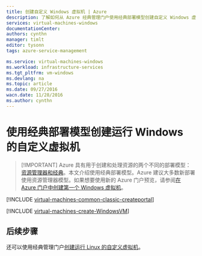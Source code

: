 ```yaml
---
title: 创建自定义 Windows 虚拟机 | Azure
description: 了解如何从 Azure 经典管理门户使用经典部署模型创建自定义 Windows 虚拟机。
services: virtual-machines-windows
documentationCenter: 
authors: cynthn
manager: timlt
editor: tysonn
tags: azure-service-management

ms.service: virtual-machines-windows
ms.workload: infrastructure-services
ms.tgt_pltfrm: vm-windows
ms.devlang: na
ms.topic: article
ms.date: 09/27/2016
wacn.date: 11/28/2016
ms.author: cynthn
---
```


# 使用经典部署模型创建运行 Windows 的自定义虚拟机

> [!IMPORTANT] Azure 具有用于创建和处理资源的两个不同的部署模型：[资源管理器和经典](../azure-resource-manager/resource-manager-deployment-model.md)。本文介绍使用经典部署模型。Azure 建议大多数新部署使用资源管理器模型。如果想要使用新的 Azure 门户预览，请参阅[在 Azure 门户中创建第一个 Windows 虚拟机](./virtual-machines-windows-hero-tutorial.md)。

[!INCLUDE [virtual-machines-common-classic-createportal](../../includes/virtual-machines-common-classic-createportal.md)]

[!INCLUDE [virtual-machines-create-WindowsVM](../../includes/virtual-machines-create-windowsvm.md)]

## 后续步骤

还可以使用经典管理门户[创建运行 Linux 的自定义虚拟机](./virtual-machines-linux-classic-createportal.md)。

<!---HONumber=Mooncake_1121_2016-->